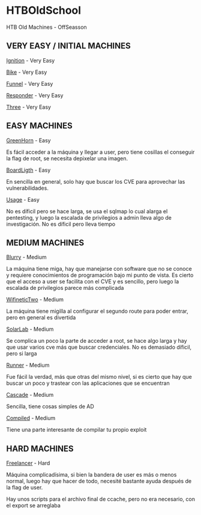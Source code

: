 # HTBOldSchool
HTB Old Machines - OffSeasson

## VERY EASY / INITIAL MACHINES

[Ignition](https://github.com/manuelsantosiglesias/HTBOldSchool/tree/main/Very%20Easy/Ignition) - Very Easy

[Bike](https://github.com/manuelsantosiglesias/HTBOldSchool/tree/main/Very%20Easy/Bike) - Very Easy

[Funnel](https://github.com/manuelsantosiglesias/HTBOldSchool/tree/main/Very%20Easy/Funnel) - Very Easy

[Responder](https://github.com/manuelsantosiglesias/HTBOldSchool/tree/main/Very%20Easy/Responder) - Very Easy

[Three](https://github.com/manuelsantosiglesias/HTBOldSchool/tree/main/Very%20Easy/Three) - Very Easy



## EASY MACHINES

[GreenHorn](https://github.com/manuelsantosiglesias/HTBOldSchool/tree/main/Easy/GreenHorn) - Easy

Es fácil acceder a la máquina y llegar a user, pero tiene cosillas el conseguir la flag de root, se necesita depixelar una imagen.

[BoardLigth](https://github.com/manuelsantosiglesias/HTBOldSchool/tree/main/Easy/BoardLigth) - Easy

En sencilla en general, solo hay que buscar los CVE para aprovechar las vulnerabilidades.

[Usage](https://github.com/manuelsantosiglesias/HTBOldSchool/tree/main/Easy/Usage) - Easy

No es díficil pero se hace larga, se usa el sqlmap lo cual alarga el pentesting, y luego la escalada de privilegios a admin lleva algo de investigación. No es díficil pero lleva tiempo


## MEDIUM MACHINES

[Blurry](https://github.com/manuelsantosiglesias/HTBOldSchool/tree/main/Medium/Blurry) - Medium

La máquina tiene miga, hay que manejarse con software que no se conoce y requiere conocimientos de programación bajo mi punto de vista.
Es cierto que el acceso a user se facilita con el CVE y es sencillo, pero luego la escalada de privilegios parece más complicada

[WifineticTwo](https://github.com/manuelsantosiglesias/HTBOldSchool/tree/main/Medium/WifineticTwo) - Medium

La máquina tiene migilla al configurar el segundo route para poder entrar, pero en general es divertida

[SolarLab](https://github.com/manuelsantosiglesias/HTBOldSchool/tree/main/Medium/SolarLab) - Medium

Se complica un poco la parte de acceder a root, se hace algo larga y hay que usar varios cve más que buscar credenciales. No es demasiado díficil,
pero si larga

[Runner](https://github.com/manuelsantosiglesias/HTBOldSchool/tree/main/Medium/Runner) - Medium

Fue fácil la verdad, más que otras del mismo nivel, si es cierto que hay que buscar un poco y trastear con las aplicaciones que se encuentran

[Cascade](https://github.com/manuelsantosiglesias/HTBOldSchool/tree/main/Medium/Cascade) - Medium

Sencilla, tiene cosas simples de AD

[Compiled](https://github.com/manuelsantosiglesias/HTBOldSchool/tree/main/Medium/Compiled) - Medium

Tiene una parte interesante de compilar tu propio exploit

## HARD MACHINES

[Freelancer](https://github.com/manuelsantosiglesias/HTBOldSchool/tree/main/Hard/Freelancer) - Hard

Máquina complicadísima, si bien la bandera de user es más o menos normal, luego hay que hacer de todo, necesité bastante ayuda después de la
flag de user.

Hay unos scripts para el archivo final de ccache, pero no era necesario, con el export se arreglaba
